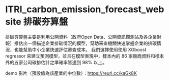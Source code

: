 # ITRI_carbon_emission_forecast_website 排碳夯算盤

排碳夯算盤主要是利用公開資料（政府Open Data、公開資訊觀測站及各企業財報）推估出一個描述企業排碳情況的模型，幫助審查機關快速掌握企業的排碳情況，也能幫助中小企業快速評估審查成本。
我們選擇使用使用 XGboost regressor 來建立預測模型，並且在模型表現中，樣本內的 86 家廠商資料和樣本外的五家公司碳排估計之準確率皆達到 98% 以上。

demo 影片（預設值為該產業的中位數）：https://reurl.cc/kaGk8K
